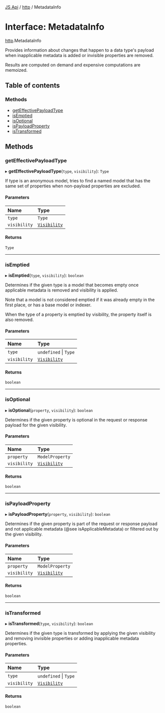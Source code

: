 [JS Api](../index.md) / [http](../modules/http.md) / MetadataInfo

# Interface: MetadataInfo

[http](../modules/http.md).MetadataInfo

Provides information about changes that happen to a data type's payload
when inapplicable metadata is added or invisible properties are removed.

Results are computed on demand and expensive computations are memoized.

## Table of contents

### Methods

- [getEffectivePayloadType](http.MetadataInfo.md#geteffectivepayloadtype)
- [isEmptied](http.MetadataInfo.md#isemptied)
- [isOptional](http.MetadataInfo.md#isoptional)
- [isPayloadProperty](http.MetadataInfo.md#ispayloadproperty)
- [isTransformed](http.MetadataInfo.md#istransformed)

## Methods

### getEffectivePayloadType

▸ **getEffectivePayloadType**(`type`, `visibility`): `Type`

If type is an anonymous model, tries to find a named model that has the
same set of properties when non-payload properties are excluded.

#### Parameters

| Name | Type |
| :------ | :------ |
| `type` | `Type` |
| `visibility` | [`Visibility`](../enums/http.Visibility.md) |

#### Returns

`Type`

___

### isEmptied

▸ **isEmptied**(`type`, `visibility`): `boolean`

Determines if the given type is a model that becomes empty once
applicable metadata is removed and visibility is applied.

Note that a model is not considered emptied if it was already empty in
the first place, or has a base model or indexer.

When the type of a property is emptied by visibility, the property
itself is also removed.

#### Parameters

| Name | Type |
| :------ | :------ |
| `type` | `undefined` \| `Type` |
| `visibility` | [`Visibility`](../enums/http.Visibility.md) |

#### Returns

`boolean`

___

### isOptional

▸ **isOptional**(`property`, `visibility`): `boolean`

Determines if the given property is optional in the request or
response payload for the given visibility.

#### Parameters

| Name | Type |
| :------ | :------ |
| `property` | `ModelProperty` |
| `visibility` | [`Visibility`](../enums/http.Visibility.md) |

#### Returns

`boolean`

___

### isPayloadProperty

▸ **isPayloadProperty**(`property`, `visibility`): `boolean`

Determines if the given property is part of the request or response
payload and not applicable metadata (@see isApplicableMetadata) or
filtered out by the given visibility.

#### Parameters

| Name | Type |
| :------ | :------ |
| `property` | `ModelProperty` |
| `visibility` | [`Visibility`](../enums/http.Visibility.md) |

#### Returns

`boolean`

___

### isTransformed

▸ **isTransformed**(`type`, `visibility`): `boolean`

Determines if the given type is transformed by applying the given
visibility and removing invisible properties or adding inapplicable
metadata properties.

#### Parameters

| Name | Type |
| :------ | :------ |
| `type` | `undefined` \| `Type` |
| `visibility` | [`Visibility`](../enums/http.Visibility.md) |

#### Returns

`boolean`
